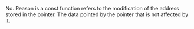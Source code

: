 No. Reason is a const function refers to the modification of the address stored in the pointer. The data pointed by the pointer that is not affected by it.
